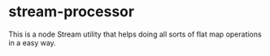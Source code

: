 # stream-processor

This is a node Stream utility that helps doing all sorts of flat map operations in a easy way.
